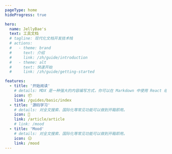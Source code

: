 ```yaml
---
pageType: home
hideProgress: true

hero:
  name: JellyBae's
  text: 工具文档
  # tagline: 现代化文档开发技术栈
  # actions:
  #   - theme: brand
  #     text: 介绍
  #     link: /zh/guide/introduction
  #   - theme: alt
  #     text: 快速开始
  #     link: /zh/guide/getting-started

features:
  - title: '开始阅读'
    # details: MDX 是一种强大的内容编写方式，你可以在 Markdown 中使用 React 组件。
    icon: 📦
    link: /guides/basic/index
  - title: '源码学习'
    # details: 对全文搜索、国际化等常见功能可以做到开箱即用。
    icon: 🎨
    link: /article/article
    # link: /mood
  - title: 'Mood'
    # details: 对全文搜索、国际化等常见功能可以做到开箱即用。
    icon: 😑
    link: /mood
---
```

